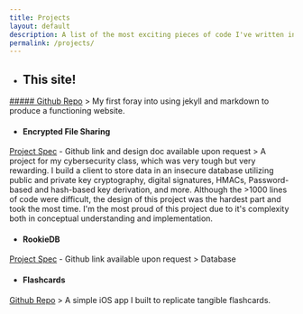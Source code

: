 ```yaml
---
title: Projects
layout: default
description: A list of the most exciting pieces of code I've written in the past two years.
permalink: /projects/
---
```

<base target="_blank">

- ## This site!
[##### Github Repo](https://github.com/ekandell/ekandell.github.io)
    > My first foray into using jekyll and markdown to produce a functioning website.

- #### Encrypted File Sharing
[Project Spec](https://fa22.cs161.org/proj2/) \- Github link and design doc available upon request
    > A project for my cybersecurity class, which was very tough but very rewarding. I build a client to store data in an insecure database utilizing public and private key cryptography, digital signatures, HMACs, Password-based and hash-based key derivation, and more. Although the \>1000 lines of code were difficult, the design of this project was the hardest part and took the most time. I'm the most proud of this project due to it's complexity both in conceptual understanding and implementation.

- #### RookieDB
[Project Spec](https://fa22.cs161.org/proj2/) \- Github link available upon request
    > Database

- #### Flashcards
[Github Repo](https://github.com/ekandell/flashcards)
    > A simple iOS app I built to replicate tangible flashcards.
